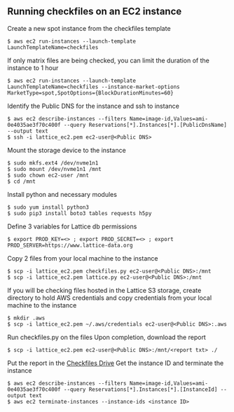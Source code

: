 Running checkfiles on an EC2 instance
---------------- 
Create a new spot instance from the checkfiles template
```
$ aws ec2 run-instances --launch-template LaunchTemplateName=checkfiles
```
If only matrix files are being checked, you can limit the duration of the instance to 1 hour
```
$ aws ec2 run-instances --launch-template LaunchTemplateName=checkfiles --instance-market-options MarketType=spot,SpotOptions={BlockDurationMinutes=60}
```
Identify the Public DNS for the instance and ssh to instance
```
$ aws ec2 describe-instances --filters Name=image-id,Values=ami-0e4035ae3f70c400f --query Reservations[*].Instances[*].[PublicDnsName] --output text
$ ssh -i lattice_ec2.pem ec2-user@<Public DNS>
```
Mount the storage device to the instance
```
$ sudo mkfs.ext4 /dev/nvme1n1
$ sudo mount /dev/nvme1n1 /mnt
$ sudo chown ec2-user /mnt
$ cd /mnt
```
Install python and necessary modules
```
$ sudo yum install python3
$ sudo pip3 install boto3 tables requests h5py
```
Define 3 variables for Lattice db permissions
```
$ export PROD_KEY=<> ; export PROD_SECRET=<> ; export PROD_SERVER=https://www.lattice-data.org
```
Copy 2 files from your local machine to the instance
```
$ scp -i lattice_ec2.pem checkfiles.py ec2-user@<Public DNS>:/mnt
$ scp -i lattice_ec2.pem lattice.py ec2-user@<Public DNS>:/mnt
```
If you will be checking files hosted in the Lattice S3 storage, create directory to hold AWS credentials and copy credentials from your local machine to the instance
```
$ mkdir .aws
$ scp -i lattice_ec2.pem ~/.aws/credentials ec2-user@<Public DNS>:.aws
```
Run checkfiles.py on the files
Upon completion, download the report
```
$ scp -i lattice_ec2.pem ec2-user@<Public DNS>:/mnt/<report txt> ./
```
Put the report in the [Checkfiles Drive](https://drive.google.com/drive/u/2/folders/1iomrTnd11hAH6S2iOMKciU6Llg1BZorP)
Get the instance ID and terminate the instance
```
$ aws ec2 describe-instances --filters Name=image-id,Values=ami-0e4035ae3f70c400f --query Reservations[*].Instances[*].[InstanceId] --output text
$ aws ec2 terminate-instances --instance-ids <instance ID>
```